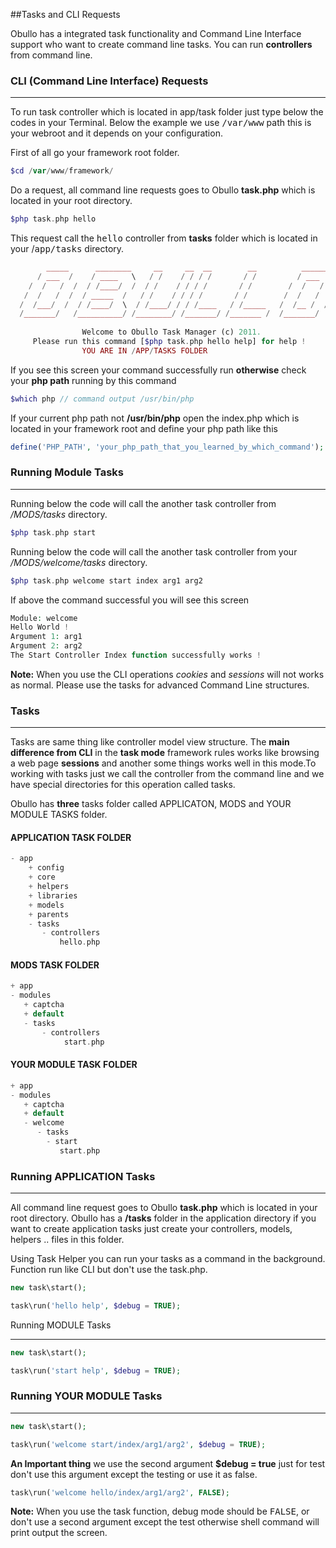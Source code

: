##Tasks and CLI Requests <a name="tasks-and-cli-requests"></a> 

Obullo has a integrated task functionality and Command Line Interface support who want to create command line tasks. You can run <b>controllers</b> from command line.

### CLI (Command Line Interface) Requests

------

To run task controller which is located in app/task folder just type below the codes in your Terminal. Below the example we use <samp>/var/www</samp> path this is your webroot and it depends on your configuration.

First of all go your framework root folder.

```php
$cd /var/www/framework/
```

Do a request, all command line requests goes to Obullo <b>task.php</b> which is located in your root directory.

```php
$php task.php hello
```

This request call the <samp>hello</samp> controller from <b>tasks</b> folder which is located in your /<samp>app/tasks</samp> directory.

```php
        _____      ________     __     __  __        __          _______
      / ___  /    / ____   \   / /    / / / /       / /         / ___   /
    /  /   /  /  / /____/  /  / /    / / / /       / /        /  /   /  /
   /  /   /  /  / _____  /   / /    / / / /       / /        /  /   /  /
  /  /___/  /  / /____/  \  / /____/ / / /____   / /_____   /  /__ /  /
  /_______/   /__________/ /________/ /_______/ /_______ /  /_______/ 
  
                Welcome to Obullo Task Manager (c) 2011.
     Please run this command [$php task.php hello help] for help ! 
                YOU ARE IN /APP/TASKS FOLDER
```

If you see this screen your command successfully run <b>otherwise</b> check your <b>php path</b> running by this command

```php
$which php // command output /usr/bin/php 
```

If your current php path not <b>/usr/bin/php</b> open the index.php which is located in your framework root and define your php path like this 

```php
define('PHP_PATH', 'your_php_path_that_you_learned_by_which_command'); 
```

### Running Module Tasks

------

Running below the code will call the another task controller from <dfn>/MODS/tasks</dfn> directory.

```php
$php task.php start
```

Running below the code will call the another task controller from your <dfn>/MODS/welcome/tasks</dfn> directory.

```php
$php task.php welcome start index arg1 arg2
```

If above the command successful you will see this screen

```php
Module: welcome
Hello World !
Argument 1: arg1
Argument 2: arg2
The Start Controller Index function successfully works !
```

**Note:** When you use the CLI operations *cookies* and *sessions* will not works as normal. Please use the tasks for advanced Command Line structures.

### Tasks

------

Tasks are same thing like controller model view structure. The <b>main difference from CLI</b> in the <b>task mode</b> framework rules works like browsing a web page <b>sessions</b> and another some things works well in this mode.To working with tasks just we call the controller from the command line and we have special directories for this operation called tasks.

Obullo has <b>three</b> tasks folder called APPLICATON, MODS and YOUR MODULE TASKS folder.

#### APPLICATION TASK FOLDER

```php
- app
    + config
    + core
    + helpers
    + libraries
    + models
    + parents
    - tasks
       - controllers
           hello.php
```

#### MODS TASK FOLDER

```php
+ app
- modules
   + captcha
   + default
   - tasks
       - controllers
            start.php
```

#### YOUR MODULE TASK FOLDER

```php
+ app
- modules
   + captcha
   + default
   - welcome
      - tasks
        - start
           start.php
```

### Running APPLICATION Tasks

------

All command line request goes to Obullo <b>task.php</b> which is located in your root directory. Obullo has a <b>/tasks</b> folder in the application directory if you want to create application tasks just create your controllers, models, helpers .. files in this folder.

Using Task Helper you can run your tasks as a command in the background. Function run like CLI but don't use the task.php.

```php
new task\start();

task\run('hello help', $debug = TRUE);
```

Running MODULE Tasks

------

```php
new task\start();

task\run('start help', $debug = TRUE);
```

### Running YOUR MODULE Tasks

------

```php
new task\start();

task\run('welcome start/index/arg1/arg2', $debug = TRUE);
```

<b>An Important thing</b> we use the second argument <b>$debug = true</b> just for test don't use this argument except the testing or use it as false.

```php
task\run('welcome hello/index/arg1/arg2', FALSE);
```

**Note:** When you use the task function, debug mode should be <samp>FALSE</samp>, or don't use a second argument except the test otherwise shell command will print output the screen.